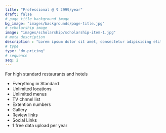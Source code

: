 ```yaml
---
title: "Professional @ ₹ 2999/year"
draft: false
# page title background image
bg_image: "images/backgrounds/page-title.jpg"
# scholarship image
image: "images/scholarship/scholarship-item-1.jpg"
# meta description
description : "Lorem ipsum dolor sit amet, consectetur adipisicing elit, sed do eiusmod tempor incididunt ut labore. dolore magna aliqua. Ut enim ad minim veniam, quis nostrud."
# type
type: "dm-pricing"
# sequence
seq: 2
---
```


For high standard restaurants and hotels

* Everything in Standard
* Unlimited locations
* Unlimited menus
* TV chnnel list
* Extention numbers
* Gallery
* Review links
* Social Links
* 1 free data upload per year
